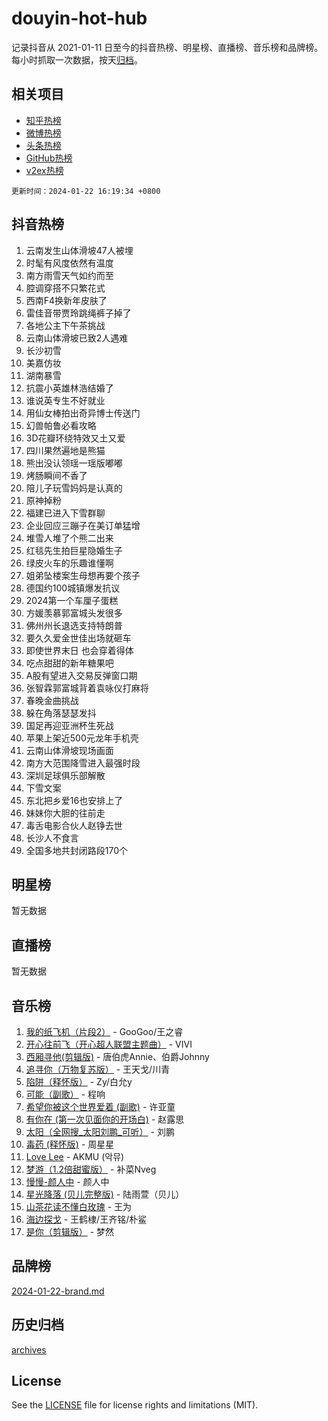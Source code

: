 # douyin-hot-hub

记录抖音从 2021-01-11 日至今的抖音热榜、明星榜、直播榜、音乐榜和品牌榜。每小时抓取一次数据，按天[归档](archives)。

## 相关项目

- [知乎热榜](https://github.com/lonnyzhang423/zhihu-hot-hub)
- [微博热榜](https://github.com/lonnyzhang423/weibo-hot-hub)
- [头条热榜](https://github.com/lonnyzhang423/toutiao-hot-hub)
- [GitHub热榜](https://github.com/lonnyzhang423/github-hot-hub)
- [v2ex热榜](https://github.com/lonnyzhang423/v2ex-hot-hub)


`更新时间：2024-01-22 16:19:34 +0800`

## 抖音热榜

1. 云南发生山体滑坡47人被埋
1. 时髦有风度依然有温度
1. 南方雨雪天气如约而至
1. 腔调穿搭不只繁花式
1. 西南F4换新年皮肤了
1. 雷佳音带贾玲跳绳裤子掉了
1. 各地公主下午茶挑战
1. 云南山体滑坡已致2人遇难
1. 长沙初雪
1. 美嘉仿妆
1. 湖南暴雪
1. 抗震小英雄林浩结婚了
1. 谁说英专生不好就业
1. 用仙女棒拍出奇异博士传送门
1. 幻兽帕鲁必看攻略
1. 3D花瓣环绕特效又土又爱
1. 四川果然遍地是熊猫
1. 熊出没认领瑶一瑶版嘟嘟
1. 烤肠瞬间不香了
1. 陪儿子玩雪妈妈是认真的
1. 原神掉粉
1. 福建已进入下雪群聊
1. 企业回应三蹦子在美订单猛增
1. 堆雪人堆了个熊二出来
1. 红毯先生拍巨星隐婚生子
1. 绿皮火车的乐趣谁懂啊
1. 姐弟坠楼案生母想再要个孩子
1. 德国约100城镇爆发抗议
1. 2024第一个车厘子蛋糕
1. 方媛羡慕郭富城头发很多
1. 佛州州长退选支持特朗普
1. 要久久爱金世佳出场就砸车
1. 即使世界末日 也会穿着得体
1. 吃点甜甜的新年糖果吧
1. A股有望进入交易反弹窗口期
1. 张智霖郭富城背着袁咏仪打麻将
1. 春晚金曲挑战
1. 躲在角落瑟瑟发抖
1. 国足再迎亚洲杯生死战
1. 苹果上架近500元龙年手机壳
1. 云南山体滑坡现场画面
1. 南方大范围降雪进入最强时段
1. 深圳足球俱乐部解散
1. 下雪文案
1. 东北把乡爱16也安排上了
1. 妹妹你大胆的往前走
1. 毒舌电影合伙人赵铮去世
1. 长沙人不食言
1. 全国多地共封闭路段170个

## 明星榜

暂无数据

## 直播榜

暂无数据

## 音乐榜

1. [我的纸飞机（片段2）](https://sf86-cdn-tos.douyinstatic.com/obj/tos-cn-ve-2774/oM2ZrKcg2CD5AeRB2gkeXOFB1IxAGJdZPazYHf) - GooGoo/王之睿
1. [开心往前飞（开心超人联盟主题曲）](https://sf86-cdn-tos.douyinstatic.com/obj/tos-cn-ve-2774/9d8fb7c82cf1421fb93a9fe925275e0a) - VIVI
1. [西厢寻他(剪辑版)](https://sf3-cdn-tos.douyinstatic.com/obj/tos-cn-ve-2774/oUsAVfAQKlRNxEv5qxvIB8o5qmIWUcXbzJKJhw) - 唐伯虎Annie、伯爵Johnny
1. [追寻你（万物复苏版）](https://sf86-cdn-tos.douyinstatic.com/obj/tos-cn-ve-2774/oYeAZJsbjIDit9APmBg8u6uDUQnHmoCf3gbo74) - 王天戈/川青
1. [陷阱（释怀版）](https://sf86-cdn-tos.douyinstatic.com/obj/tos-cn-ve-2774/oE8C21LeZrzKLDFfQYgMzx4GAIHageG5IzayY7) - Zy/白允y
1. [可能（副歌）](https://sf3-cdn-tos.douyinstatic.com/obj/tos-cn-ve-2774/cde1731888894259b333569393c2fb51) - 程响
1. [希望你被这个世界爱着 (副歌)](https://sf6-cdn-tos.douyinstatic.com/obj/tos-cn-ve-2774/oUHCmWQfZlE3QQBKBeD8rCFLpJzPgCpImhsxMt) - 许亚童
1. [有你在 (第一次见面你的开场白)](https://sf86-cdn-tos.douyinstatic.com/obj/tos-cn-ve-2774/oAthrQ3ClJBfI57uBoFEgNDYtNCZ0TSYQQfxQ0) - 赵露思
1. [太阳（全网搜_太阳刘鹏_可听）](https://sf3-cdn-tos.douyinstatic.com/obj/tos-cn-ve-2774/ogWbyIQnlBFImVbeDocRdCIYtBHlbJXgfZMvgz) - 刘鹏
1. [毒药 (释怀版)](https://sf3-cdn-tos.douyinstatic.com/obj/tos-cn-ve-2774/oYILMEAzspdZBIzy4frJNB8ZHPHWAhiwowd4Ad) - 周星星
1. [Love Lee](https://sf3-cdn-tos.douyinstatic.com/obj/tos-cn-ve-2774/o05GbkJGbCBTdDnMtB0fwOYgkeZp23vrWQDQBS) - AKMU (악뮤)
1. [梦游（1.2倍甜蜜版）](https://sf86-cdn-tos.douyinstatic.com/obj/tos-cn-ve-2774/o4gyAUm8hwufoEABmwVIiQtHsFuGzAEEWtNMzo) - 补菜Nveg
1. [慢慢-颜人中](https://sf86-cdn-tos.douyinstatic.com/obj/tos-cn-ve-2774/ocjHNfBXdBxQNC8ZGAeoLMFTUgtBg8bkExunDC) - 颜人中
1. [星光降落 (贝儿完整版)](https://sf86-cdn-tos.douyinstatic.com/obj/tos-cn-ve-2774/okwB9hAwyAtsFFkFBzAX1hOOfQuIoMNs0W2Mwr) - 陆雨萱（贝儿）
1. [山茶花读不懂白玫瑰](https://sf86-cdn-tos.douyinstatic.com/obj/tos-cn-ve-2774/osfn8B7DktrRHEPJgPCfDbw7QDQEkwC16BxZg9) - 王为
1. [海边探戈](https://sf86-cdn-tos.douyinstatic.com/obj/tos-cn-ve-2774/os9gE0VQCGqt6VQkZDyBBYvfSDY0QFe3vVmubn) - 王鹤棣/王齐铭/朴鲨
1. [是你（剪辑版）](https://sf3-cdn-tos.douyinstatic.com/obj/tos-cn-ve-2774/46019dae783c4c969944217fe1cfafc4) - 梦然

## 品牌榜

[2024-01-22-brand.md](archives/2024-01-22-brand.md)

## 历史归档

[archives](archives)

## License

See the [LICENSE](LICENSE) file for license rights and limitations (MIT).

